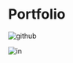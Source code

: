 # Portfolio

![github](https://github.com/NordineSrg/P3/assets/97751426/291f5653-9647-4afe-a3cc-8af609b17855)


![in](https://github.com/NordineSrg/Portfolio/assets/97751426/52bef4b5-f74e-4eb4-a86f-ac6ddd38c13b)
